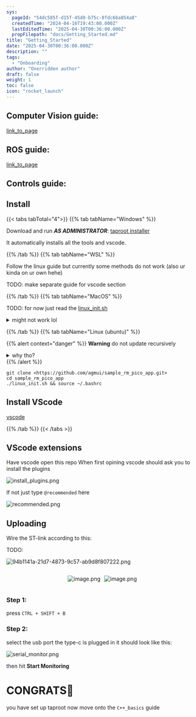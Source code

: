 ```yaml
---
sys:
  pageId: "54dc585f-d15f-45d0-b75c-8fdc66a854a8"
  createdTime: "2024-04-16T19:43:00.000Z"
  lastEditedTime: "2025-04-30T00:36:00.000Z"
  propFilepath: "docs/Getting_Started.md"
title: "Getting_Started"
date: "2025-04-30T00:36:00.000Z"
description: ""
tags:
  - "Onboarding"
author: "Overridden author"
draft: false
weight: 1
toc: false
icon: "rocket_launch"
---
```


## Computer Vision guide:

[link_to_page](86d45bc0-388b-4d26-8848-44f255f73d0e)

## ROS guide:

[link_to_page](3c76c1de-ec8f-46d6-8b0a-294005edc2d5)

## Controls guide:

## Install

{{< tabs tabTotal="4">}}
{{% tab tabName="Windows" %}}

Download and run _**AS ADMINISTRATOR**_: [taproot installer](https://github.com/Thornbots/TeachingFreshies/releases/tag/1.0)

It automatically installs all the tools and vscode.

{{% /tab %}}
{{% tab tabName="WSL" %}}

Follow the linux guide but currently some methods do not work (also ur kinda on ur own hehe)

TODO: make separate guide for vscode section

{{% /tab %}}
{{% tab tabName="MacOS" %}}

TODO: for now just read the [linux_init.sh](https://github.com/agmui/sample_rm_pico_app/blob/main/linux_init.sh)

<details>
<summary>might not work lol</summary>

`brew install libusb pkg-config`

Next install: [vscode](https://code.visualstudio.com/Download)

</details>

{{% /tab %}}
{{% tab tabName="Linux (ubuntu)" %}}

{{% alert context="danger" %}}
**Warning** do not update recursively
<details>
<summary>why tho?</summary>
There are some submodules that may go on for a while (like tinyusb) and I highly
recommend you don't need to get them.
If you want to see what submodules I update just look in `linux_init.sh`
</details>
{{% /alert %}}

```shell
git clone <https://github.com/agmui/sample_rm_pico_app.git>
cd sample_rm_pico_app
./linux_init.sh && source ~/.bashrc
```

## Install VScode

[vscode](https://code.visualstudio.com/Download)

{{% /tab %}}
{{< /tabs >}}

## VScode extensions

Have vscode open this repo
When first opining vscode should ask you to install the plugins

![install_plugins.png](https://prod-files-secure.s3.us-west-2.amazonaws.com/d518164a-d88e-44d1-a4ee-3adb3bd8bce0/89bd30f0-1825-4e77-867b-0a41ce370880/install_plugins.png?X-Amz-Algorithm=AWS4-HMAC-SHA256&X-Amz-Content-Sha256=UNSIGNED-PAYLOAD&X-Amz-Credential=ASIAZI2LB4664FDHVT33%2F20250617%2Fus-west-2%2Fs3%2Faws4_request&X-Amz-Date=20250617T110736Z&X-Amz-Expires=3600&X-Amz-Security-Token=IQoJb3JpZ2luX2VjEIr%2F%2F%2F%2F%2F%2F%2F%2F%2F%2FwEaCXVzLXdlc3QtMiJHMEUCIBu9yiUVdxhBu3xWKofjk3Ix9e19t7ALZwwlWoXOG%2F4VAiEAksUhWOWCA%2Bj2%2BrSgAbvaqqqF12B4fblXNgAbwjhptMsq%2FwMIcxAAGgw2Mzc0MjMxODM4MDUiDPYYzN4FYcSD9Gh%2FRyrcAz7ShXQGTEtD1a0%2Fxa%2FLaWF2TO31W1jazW5tCDntyBCAuBSimqlujz9lIQow%2F6PgQ%2BVFVG%2BnHFhQi0HpVe5S%2BvpJNw5tzwAgyMM1d2E8lA0V%2B1nmb7toXmB302x00dsdnrYRqL%2BiDa3GmuAnyo9hZRrdrSjGjKDxulWPB%2ByvHdZiRgFiRMRCE1O3HgVsbPXvzzQ7%2FasT%2FLJJrdzte9PFFhbgJqgTqMyCmkCCXI0wDe1btTBPibIPFrrEPpZ1tgwu%2FopktT%2BQQZMzweIeOJWppidZU2j%2BXguwrmVQf3T7smnJL6B4Q6EJhECmDiMu%2FFs%2BaBiFUsWeu2nUJZBix%2BJqotAZsqfPDNoel8Kq%2Bn72%2BRu5H%2BdMZHR0NTCz%2B2dFPYw6Q03NFbatrECJsAft%2B%2FeJWMUnNgdmNZsFiDvg8Tab4ym3KhwP63rG5EhoSGkhC0Jv8ABncgGgglUZxJGe%2BT9qxZg9A%2FKe%2BeI85VM%2BZICTu9aHKhXpEunKaxruAjsnC%2FtlRdpaRD5WdyhxQHGb946oOutkxlng9sjW4wJXngHoLXqJ%2Fo4kNxric26tGuPISBK9HIhshomC43VlIs4y4e2UQ%2F8z4eanTeJrFIozOtpbvDQ1PcfS8laaMvY40xhkMMLuxMIGOqUBSLJHvOuPAveck2Aip6qIPW6XGx71LByeL1gvbssXssNF8So%2BemFqEaGgAlRelnsTguApN57tC%2FYC8z8%2FHZ5sabhUS4I4pPUf24xJLo1EcOjwGcljNRU5cmdK1gjZJXUiTqtiQXw%2BC7WcmJBrR8CN2dCCiMuoyiqHP26MZS28t4T7U%2F5yIbCAThVZKEuwglLUtXy4h4MRemkY6Eqf%2Fe9qPJ2uB99R&X-Amz-Signature=f5240f2a79724bc1184b8a7b28b1bfd24e7b4d5aaec33867e900d4a3fdd7eece&X-Amz-SignedHeaders=host&x-amz-checksum-mode=ENABLED&x-id=GetObject)

If not just type `@recommended` here  

![recommended.png](https://prod-files-secure.s3.us-west-2.amazonaws.com/d518164a-d88e-44d1-a4ee-3adb3bd8bce0/61e661e9-5d85-4dfc-be0d-8d2097a5e793/recommended.png?X-Amz-Algorithm=AWS4-HMAC-SHA256&X-Amz-Content-Sha256=UNSIGNED-PAYLOAD&X-Amz-Credential=ASIAZI2LB4664FDHVT33%2F20250617%2Fus-west-2%2Fs3%2Faws4_request&X-Amz-Date=20250617T110736Z&X-Amz-Expires=3600&X-Amz-Security-Token=IQoJb3JpZ2luX2VjEIr%2F%2F%2F%2F%2F%2F%2F%2F%2F%2FwEaCXVzLXdlc3QtMiJHMEUCIBu9yiUVdxhBu3xWKofjk3Ix9e19t7ALZwwlWoXOG%2F4VAiEAksUhWOWCA%2Bj2%2BrSgAbvaqqqF12B4fblXNgAbwjhptMsq%2FwMIcxAAGgw2Mzc0MjMxODM4MDUiDPYYzN4FYcSD9Gh%2FRyrcAz7ShXQGTEtD1a0%2Fxa%2FLaWF2TO31W1jazW5tCDntyBCAuBSimqlujz9lIQow%2F6PgQ%2BVFVG%2BnHFhQi0HpVe5S%2BvpJNw5tzwAgyMM1d2E8lA0V%2B1nmb7toXmB302x00dsdnrYRqL%2BiDa3GmuAnyo9hZRrdrSjGjKDxulWPB%2ByvHdZiRgFiRMRCE1O3HgVsbPXvzzQ7%2FasT%2FLJJrdzte9PFFhbgJqgTqMyCmkCCXI0wDe1btTBPibIPFrrEPpZ1tgwu%2FopktT%2BQQZMzweIeOJWppidZU2j%2BXguwrmVQf3T7smnJL6B4Q6EJhECmDiMu%2FFs%2BaBiFUsWeu2nUJZBix%2BJqotAZsqfPDNoel8Kq%2Bn72%2BRu5H%2BdMZHR0NTCz%2B2dFPYw6Q03NFbatrECJsAft%2B%2FeJWMUnNgdmNZsFiDvg8Tab4ym3KhwP63rG5EhoSGkhC0Jv8ABncgGgglUZxJGe%2BT9qxZg9A%2FKe%2BeI85VM%2BZICTu9aHKhXpEunKaxruAjsnC%2FtlRdpaRD5WdyhxQHGb946oOutkxlng9sjW4wJXngHoLXqJ%2Fo4kNxric26tGuPISBK9HIhshomC43VlIs4y4e2UQ%2F8z4eanTeJrFIozOtpbvDQ1PcfS8laaMvY40xhkMMLuxMIGOqUBSLJHvOuPAveck2Aip6qIPW6XGx71LByeL1gvbssXssNF8So%2BemFqEaGgAlRelnsTguApN57tC%2FYC8z8%2FHZ5sabhUS4I4pPUf24xJLo1EcOjwGcljNRU5cmdK1gjZJXUiTqtiQXw%2BC7WcmJBrR8CN2dCCiMuoyiqHP26MZS28t4T7U%2F5yIbCAThVZKEuwglLUtXy4h4MRemkY6Eqf%2Fe9qPJ2uB99R&X-Amz-Signature=f7e9353346117bc2f54a11aeb3f63d6c7bd10f5a5d330d7080b8b6b6fff3ea44&X-Amz-SignedHeaders=host&x-amz-checksum-mode=ENABLED&x-id=GetObject)

## Uploading

Wire the ST-link according to this:

TODO:

![94b1141a-21d7-4873-9c57-ab9d8f807222.png](https://prod-files-secure.s3.us-west-2.amazonaws.com/d518164a-d88e-44d1-a4ee-3adb3bd8bce0/e5fad17d-ab82-4300-9f4c-505ab4b1202c/94b1141a-21d7-4873-9c57-ab9d8f807222.png?X-Amz-Algorithm=AWS4-HMAC-SHA256&X-Amz-Content-Sha256=UNSIGNED-PAYLOAD&X-Amz-Credential=ASIAZI2LB4664FDHVT33%2F20250617%2Fus-west-2%2Fs3%2Faws4_request&X-Amz-Date=20250617T110736Z&X-Amz-Expires=3600&X-Amz-Security-Token=IQoJb3JpZ2luX2VjEIr%2F%2F%2F%2F%2F%2F%2F%2F%2F%2FwEaCXVzLXdlc3QtMiJHMEUCIBu9yiUVdxhBu3xWKofjk3Ix9e19t7ALZwwlWoXOG%2F4VAiEAksUhWOWCA%2Bj2%2BrSgAbvaqqqF12B4fblXNgAbwjhptMsq%2FwMIcxAAGgw2Mzc0MjMxODM4MDUiDPYYzN4FYcSD9Gh%2FRyrcAz7ShXQGTEtD1a0%2Fxa%2FLaWF2TO31W1jazW5tCDntyBCAuBSimqlujz9lIQow%2F6PgQ%2BVFVG%2BnHFhQi0HpVe5S%2BvpJNw5tzwAgyMM1d2E8lA0V%2B1nmb7toXmB302x00dsdnrYRqL%2BiDa3GmuAnyo9hZRrdrSjGjKDxulWPB%2ByvHdZiRgFiRMRCE1O3HgVsbPXvzzQ7%2FasT%2FLJJrdzte9PFFhbgJqgTqMyCmkCCXI0wDe1btTBPibIPFrrEPpZ1tgwu%2FopktT%2BQQZMzweIeOJWppidZU2j%2BXguwrmVQf3T7smnJL6B4Q6EJhECmDiMu%2FFs%2BaBiFUsWeu2nUJZBix%2BJqotAZsqfPDNoel8Kq%2Bn72%2BRu5H%2BdMZHR0NTCz%2B2dFPYw6Q03NFbatrECJsAft%2B%2FeJWMUnNgdmNZsFiDvg8Tab4ym3KhwP63rG5EhoSGkhC0Jv8ABncgGgglUZxJGe%2BT9qxZg9A%2FKe%2BeI85VM%2BZICTu9aHKhXpEunKaxruAjsnC%2FtlRdpaRD5WdyhxQHGb946oOutkxlng9sjW4wJXngHoLXqJ%2Fo4kNxric26tGuPISBK9HIhshomC43VlIs4y4e2UQ%2F8z4eanTeJrFIozOtpbvDQ1PcfS8laaMvY40xhkMMLuxMIGOqUBSLJHvOuPAveck2Aip6qIPW6XGx71LByeL1gvbssXssNF8So%2BemFqEaGgAlRelnsTguApN57tC%2FYC8z8%2FHZ5sabhUS4I4pPUf24xJLo1EcOjwGcljNRU5cmdK1gjZJXUiTqtiQXw%2BC7WcmJBrR8CN2dCCiMuoyiqHP26MZS28t4T7U%2F5yIbCAThVZKEuwglLUtXy4h4MRemkY6Eqf%2Fe9qPJ2uB99R&X-Amz-Signature=80174f25a20798f76e727cf761f1c60c133f21f83a985daa225a6e116b66ef20&X-Amz-SignedHeaders=host&x-amz-checksum-mode=ENABLED&x-id=GetObject)

<div style="display: flex;flex-direction: row; column-gap:10px; max-width: 630px;justify-content: center;">
<div>

![image.png](https://prod-files-secure.s3.us-west-2.amazonaws.com/d518164a-d88e-44d1-a4ee-3adb3bd8bce0/210ecb78-1116-4d7b-b9b7-2292f66fa2c2/image.png?X-Amz-Algorithm=AWS4-HMAC-SHA256&X-Amz-Content-Sha256=UNSIGNED-PAYLOAD&X-Amz-Credential=ASIAZI2LB4664PHDPGHI%2F20250617%2Fus-west-2%2Fs3%2Faws4_request&X-Amz-Date=20250617T110739Z&X-Amz-Expires=3600&X-Amz-Security-Token=IQoJb3JpZ2luX2VjEIv%2F%2F%2F%2F%2F%2F%2F%2F%2F%2FwEaCXVzLXdlc3QtMiJHMEUCIHbLv3FHAsJSNIV5nBNSihq2%2B%2BZ4Cs%2FisvSyKUmohiWhAiEAhL6d7EarGli44LsaOXb%2BxuuQ2GB86NACEYohmTG6PMgq%2FwMIdBAAGgw2Mzc0MjMxODM4MDUiDNLpLSIwpjpBpK33sSrcA0aC7psR5P%2F014h8y2AXvKBW5ezc0eT%2FYcxa3Q9px%2BKCklVqnix3Sea8lhsHdNTkkZGBxXjIpnA0xTt7MIIQGOx%2FPJ7U8a1aPhrZD2eS3ax%2BJTVSn17ddx0wZDuBTMd8tmy6rzfaEEuQ24Vx0lD13eAtlCd%2BLJMZ0UP%2FjvQ322P%2FN0CcV87MC2e%2FVInHfkCiw6Sp4OFFgz4Qn6%2BS1SHetHYwpHd0YNtJExo3bI%2Fd8DaHX6rwzHR7XtZJeOrp54nbz5Q1HnGrf1WaJ9FUMhzz0ndhDUZeFwLsunWMYqPkydojQ6hndD5QWhfSGgThL%2BL%2BkYoLWt5%2F5kkMewVYtqTGZWAiEcPMs07SUaJcv8oZv2aBo6Xry55Hvc%2BKGQXznj8%2BXhw0Pxikbt9CKa9nv2BMK%2BBvxW0fft1RK0NiO%2FaQJLg5CFkT6s9ysh%2FRjw8Fo%2Bk9ovqSoT5SnlPPY0t2ALJNlNSw7MP3pX0jiF6%2FBKHFy%2B6Uk0noU6rGwbp2Lr0GeNi6X866zKjVe0agTd32MBRJvFkXorGPJSYKmq1j%2FR%2FvrafNlRlV38IiPUCS%2FpxPHpierUOcjj281gzmrVbcFZLwk%2B94Y%2BsY7pDU6%2F%2FphdlpFm%2FjsyCGZAGgEXUo%2BAmSMM6UxcIGOqUBGHWGLYebpZwK9C2NJvRuD9XlqIdefTwebyB78kuM9bGnxJdlDw1e%2FPKLg1tzOlVAVFt4fapLfaMaTg6gc5I7diaTsi5uNZLv5Yp9kHFhraU04DlGPYi1ETF3UCZE%2Ben%2B3tZxYjdvoPlRRwD%2F5OpO18BaM74us%2F15Axad5ilWOPwRpL%2FS68uzTUEseyaI3bnXlqiJgVu1xHuo%2BE6B6pMzlC4R5lOK&X-Amz-Signature=366f97874e72710391f6fcd884b35ff58ce58231ab834c64295da72017d18321&X-Amz-SignedHeaders=host&x-amz-checksum-mode=ENABLED&x-id=GetObject)

</div>
<div>

![image.png](https://prod-files-secure.s3.us-west-2.amazonaws.com/d518164a-d88e-44d1-a4ee-3adb3bd8bce0/33a0fd0f-8ca6-4a86-8e09-26e95ded1fff/image.png?X-Amz-Algorithm=AWS4-HMAC-SHA256&X-Amz-Content-Sha256=UNSIGNED-PAYLOAD&X-Amz-Credential=ASIAZI2LB466V5ZVOOVC%2F20250617%2Fus-west-2%2Fs3%2Faws4_request&X-Amz-Date=20250617T110740Z&X-Amz-Expires=3600&X-Amz-Security-Token=IQoJb3JpZ2luX2VjEIr%2F%2F%2F%2F%2F%2F%2F%2F%2F%2FwEaCXVzLXdlc3QtMiJHMEUCIQDP3ZDjIykJ9k88ypONyMcM4zfv%2Fn9n1E4UaucbtdvbYQIgcrBqabev77p3mOXxnwMu%2FcRvTsWS3S5sB9fyhesF2dEq%2FwMIcxAAGgw2Mzc0MjMxODM4MDUiDI8YgynQRlHJJvqfhSrcAxg%2BHcgJOJqvF9EWk1EENGG7p4yrNJZOWknfWIUH%2FKxHM48JVo1peoU0kf8XwKAxRFU%2BjlKNimxaCJZ45CV%2FEbKCyj2qDk7eSv1UI1pn8LqUNXR16L10Uoo8pBw1E67mdUV7FnV9sng9Er%2Ft6aLI5r29eTgX4Yp9r0fMlE2gE3sqsheB7ZDUVvjaDCUoKt57%2F24E0EHbyXdHJA2A7NhRjGbMf%2B%2FCJ6K9O7bo7HrC7Oi839ZtM%2BKo9xkzKCe4tOH58UUhfJ0NTLLd262zFu7bVRMIEGng%2Bf0Jgja29PjHL%2FA2gbOh27oMOvu0eBs1zPjsvo%2FOJ4tL5YNlI07dwUcNxoqlWQjbWaCDH8pbOA1eRYjy2fvo47nqgpwt9sT2VsiwRAde%2Bfk5b%2FQR9HgHc88PVe89BU%2BrGBPfYTwXgugs4OX95I8MVRGGKjKF%2FW3MwmEa5or7yYuLKd71Omh5VdiRB%2Bi6XCu2Aq77%2BkHUbcu5MSOJdJTRr2xeTc8%2FTDU3zTv7GWtWlrwcvnDwIQnutzHdwIu6efuAnknFrGj9suU%2F%2B0HMxquDzGG%2FE4EDsxoKUHbNhJ2Y0MicQayW6QVBEudDLDBfq8JpsjWy6zydbZydBrCme0VqsPgtzL0wJavSMPH%2FxMIGOqUBqBRcy%2FfguNx%2BTnXuwEXqV4JzCJtisxoHWH0s9CEtnljD2GBnuex9yV5n3itVppswtE8lVpbQHKLP%2F%2BfiPjahK%2FJGD70N%2FVLa65JPIaf7LV80Rx5aCc2P704AgP%2FDFZeMgR%2B%2F84uVK%2BUE1LH7vUuXJHzZkvPk4K2gAzJ45hXT7qkZ8quwKLV5CgsGvOfHwh3QpIPv5ZvqhV%2FDKNKArBzLvYI6%2BinC&X-Amz-Signature=c12133d5358e8a67d410bab1f5f0506076a29b4665ccec1c8ab2a07e413447f3&X-Amz-SignedHeaders=host&x-amz-checksum-mode=ENABLED&x-id=GetObject)

</div>
</div>

### Step 1:

press `CTRL + SHIFT + B`

### Step 2:

select the usb port the type-c is plugged in it should look like this:

![serial_monitor.png](https://prod-files-secure.s3.us-west-2.amazonaws.com/d518164a-d88e-44d1-a4ee-3adb3bd8bce0/f03f4774-05d4-4393-b6a0-d5efb6d315ab/serial_monitor.png?X-Amz-Algorithm=AWS4-HMAC-SHA256&X-Amz-Content-Sha256=UNSIGNED-PAYLOAD&X-Amz-Credential=ASIAZI2LB4664FDHVT33%2F20250617%2Fus-west-2%2Fs3%2Faws4_request&X-Amz-Date=20250617T110736Z&X-Amz-Expires=3600&X-Amz-Security-Token=IQoJb3JpZ2luX2VjEIr%2F%2F%2F%2F%2F%2F%2F%2F%2F%2FwEaCXVzLXdlc3QtMiJHMEUCIBu9yiUVdxhBu3xWKofjk3Ix9e19t7ALZwwlWoXOG%2F4VAiEAksUhWOWCA%2Bj2%2BrSgAbvaqqqF12B4fblXNgAbwjhptMsq%2FwMIcxAAGgw2Mzc0MjMxODM4MDUiDPYYzN4FYcSD9Gh%2FRyrcAz7ShXQGTEtD1a0%2Fxa%2FLaWF2TO31W1jazW5tCDntyBCAuBSimqlujz9lIQow%2F6PgQ%2BVFVG%2BnHFhQi0HpVe5S%2BvpJNw5tzwAgyMM1d2E8lA0V%2B1nmb7toXmB302x00dsdnrYRqL%2BiDa3GmuAnyo9hZRrdrSjGjKDxulWPB%2ByvHdZiRgFiRMRCE1O3HgVsbPXvzzQ7%2FasT%2FLJJrdzte9PFFhbgJqgTqMyCmkCCXI0wDe1btTBPibIPFrrEPpZ1tgwu%2FopktT%2BQQZMzweIeOJWppidZU2j%2BXguwrmVQf3T7smnJL6B4Q6EJhECmDiMu%2FFs%2BaBiFUsWeu2nUJZBix%2BJqotAZsqfPDNoel8Kq%2Bn72%2BRu5H%2BdMZHR0NTCz%2B2dFPYw6Q03NFbatrECJsAft%2B%2FeJWMUnNgdmNZsFiDvg8Tab4ym3KhwP63rG5EhoSGkhC0Jv8ABncgGgglUZxJGe%2BT9qxZg9A%2FKe%2BeI85VM%2BZICTu9aHKhXpEunKaxruAjsnC%2FtlRdpaRD5WdyhxQHGb946oOutkxlng9sjW4wJXngHoLXqJ%2Fo4kNxric26tGuPISBK9HIhshomC43VlIs4y4e2UQ%2F8z4eanTeJrFIozOtpbvDQ1PcfS8laaMvY40xhkMMLuxMIGOqUBSLJHvOuPAveck2Aip6qIPW6XGx71LByeL1gvbssXssNF8So%2BemFqEaGgAlRelnsTguApN57tC%2FYC8z8%2FHZ5sabhUS4I4pPUf24xJLo1EcOjwGcljNRU5cmdK1gjZJXUiTqtiQXw%2BC7WcmJBrR8CN2dCCiMuoyiqHP26MZS28t4T7U%2F5yIbCAThVZKEuwglLUtXy4h4MRemkY6Eqf%2Fe9qPJ2uB99R&X-Amz-Signature=0f7e934955a81d357d393fe05ef7c45feffd261e4e8264c8c74d1dffcb6ed4e9&X-Amz-SignedHeaders=host&x-amz-checksum-mode=ENABLED&x-id=GetObject)

then hit **Start Monitoring**

# CONGRATS🎉

you have set up taproot now move onto the `C++_basics` guide
